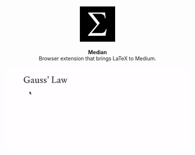 <p align="center">
  <svg width="96" height="96" style="background-color: black">
    <path fill="white" d="M22.5,16.4l0.1,2l24.4,30.4L22.2,78.2L22.2,80L70,79.8c0.5-5.9,1.7-12,2.8-17.9l-1.6-0.4
    c-1.4,3.3-2.5,6.8-5.6,8.9c-3.4,2.4-7.9,2.1-11.8,2.1h-22l22.4-27.1L34.1,20.1l11.8,0c7.6,0,18.3-1.8,21.3,7.3
    c0.5,1.6,0.9,3.2,1,4.8h1.7l-1.3-15.7H22.5L22.5,16.4L22.5,16.4L22.5,16.4L22.5,16.4z" />
  </svg>
  <br />
  <br />
  <strong>Median</strong>
  <br />
  <span>Browser extension that brings LaTeX to Medium.</span>
</p>

![Median demo](./demo.gif)
